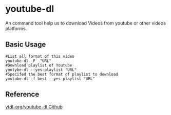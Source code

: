 # youtube-dl
An command tool help us to download Videos from youtube or other videos platforms.
## Basic Usage
```shell
#List all format of this video
youtube-dl -F  "URL"
#Download playlist of Youtube
youtybe-dl --yes-playlist "URL"
#Specifed the best format of playlist to download
youtube-dl -f best --yes-playlist "URL"
```
## Reference
[ytdl-org/youtube-dl Github](https://github.com/ytdl-org/youtube-dl#verbosity--simulation-options)
